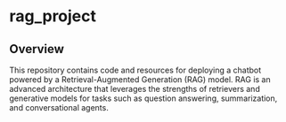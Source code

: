 # rag_project
## Overview
This repository contains code and resources for deploying a chatbot powered by a Retrieval-Augmented Generation (RAG) model. RAG is an advanced architecture that leverages the strengths of retrievers and generative models for tasks such as question answering, summarization, and conversational agents.


